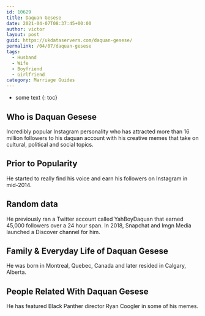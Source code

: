 ```yaml
---
id: 10629
title: Daquan Gesese
date: 2021-04-07T08:37:45+00:00
author: victor
layout: post
guid: https://ukdataservers.com/daquan-gesese/
permalink: /04/07/daquan-gesese
tags:
  - Husband
  - Wife
  - Boyfriend
  - Girlfriend
category: Marriage Guides
---
```


* some text
{: toc}


## Who is Daquan Gesese



Incredibly popular Instagram personality who has attracted more than 16 million followers to his daquan account with his creative memes that take on cultural, political and social topics.

                
                
                
## Prior to Popularity



He started to really find his voice and earn his followers on Instagram in mid-2014.

                
                
                
## Random data



He previously ran a Twitter account called YahBoyDaquan that earned 45,000 followers over a 24 hour span. In 2018, Snapchat and Imgn Media launched a Discover channel for him. 

                
                
                
## Family & Everyday Life of Daquan Gesese



He was born in Montreal, Quebec, Canada and later resided in Calgary, Alberta.

                
                
                
## People Related With Daquan Gesese



He has featured Black Panther director Ryan Coogler in some of his memes.

                
              
            
          
          
          